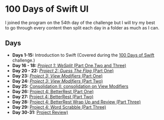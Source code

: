 # 100 Days of Swift UI
I joined the program on the 54th day of the challenge but I will try my best to go through every content then split each day in a folder as much as I can.

## Days

- **Days 1-15:** Introduction to Swift (Covered during the [100 Days of Swift](https://github.com/CypherPoet/100-days-of-swift) challenge.)
- **Day 16 - 18:** [_Project 1: WeSplit_ (Part One,Two and Three)](./WeSplit-Project-1/)
- **Day 20 - 22:** [_Project 2: Guess The Flag_ (Part One)](./GuessTheFlag-%20Project-2/)
- **Day 23:** [_Project 3: View Modifiers_ (Part One)](./Day%2023%20-%20ViewModifiers/)
- **Day 24:** [_Project 3: View Modifiers_ (Part Two)](./Day%2024%20-%20Challenge/)
- **Day 25:** [Consolidation II: consolidation on View Modifiers](https://www.hackingwithswift.com/100/swiftui/25)
- **Day 26:** [Project 4: BetterRest (Part One)](./Day%2026%20-%20BetterRest)
- **Day 27:** [Project 4: BetterRest (Part Two)](./Day%2027%20-%20BetterRest)
- **Day 28:** [Project 4: BetterRest Wrap Up and Review (Part Three)](https://www.hackingwithswift.com/100/swiftui/28)
- **Day 29:** [Project 4: Word Scrabble (Part Three)](https://github.com/timi-codes/100-days-of-Swift-UI/tree/master/Day%2029%20-%20WordScramble)
- **Day 30-31:** [Project Review)](https://www.hackingwithswift.com/100/swiftui/31)




